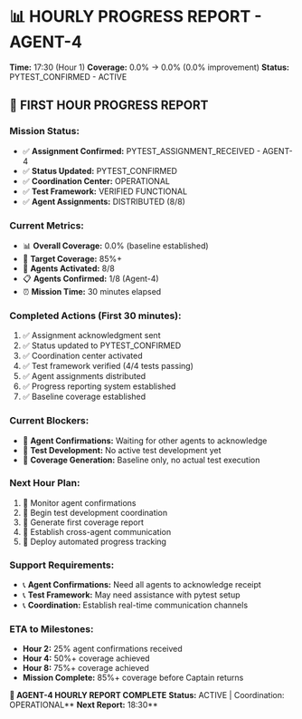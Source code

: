 # 📊 HOURLY PROGRESS REPORT - AGENT-4
**Time:** 17:30 (Hour 1)
**Coverage:** 0.0% → 0.0% (0.0% improvement)
**Status:** PYTEST_CONFIRMED - ACTIVE

## 🎯 FIRST HOUR PROGRESS REPORT

### **Mission Status:**
- ✅ **Assignment Confirmed:** PYTEST_ASSIGNMENT_RECEIVED - AGENT-4
- ✅ **Status Updated:** PYTEST_CONFIRMED
- ✅ **Coordination Center:** OPERATIONAL
- ✅ **Test Framework:** VERIFIED FUNCTIONAL
- ✅ **Agent Assignments:** DISTRIBUTED (8/8)

### **Current Metrics:**
- 📊 **Overall Coverage:** 0.0% (baseline established)
- 🎯 **Target Coverage:** 85%+
- 🤖 **Agents Activated:** 8/8
- 📋 **Agents Confirmed:** 1/8 (Agent-4)
- ⏰ **Mission Time:** 30 minutes elapsed

### **Completed Actions (First 30 minutes):**
1. ✅ Assignment acknowledgment sent
2. ✅ Status updated to PYTEST_CONFIRMED
3. ✅ Coordination center activated
4. ✅ Test framework verified (4/4 tests passing)
5. ✅ Agent assignments distributed
6. ✅ Progress reporting system established
7. ✅ Baseline coverage established

### **Current Blockers:**
- 🚨 **Agent Confirmations:** Waiting for other agents to acknowledge
- 🚨 **Test Development:** No active test development yet
- 🚨 **Coverage Generation:** Baseline only, no actual test execution

### **Next Hour Plan:**
1. 🔄 Monitor agent confirmations
2. 🔄 Begin test development coordination
3. 🔄 Generate first coverage report
4. 🔄 Establish cross-agent communication
5. 🔄 Deploy automated progress tracking

### **Support Requirements:**
- 📞 **Agent Confirmations:** Need all agents to acknowledge receipt
- 📞 **Test Framework:** May need assistance with pytest setup
- 📞 **Coordination:** Establish real-time communication channels

### **ETA to Milestones:**
- **Hour 2:** 25% agent confirmations received
- **Hour 4:** 50%+ coverage achieved
- **Hour 8:** 75%+ coverage achieved
- **Mission Complete:** 85%+ coverage before Captain returns

**🐝 AGENT-4 HOURLY REPORT COMPLETE**
**Status:** ACTIVE | Coordination: OPERATIONAL**
**Next Report:** 18:30**
